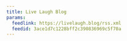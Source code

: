 ```yaml
---
title: Live Laugh Blog
params:
  feedlink: https://livelaugh.blog/rss.xml
  feedid: 3ace1d7c1228bff2c390836969c5f70a
---
```

